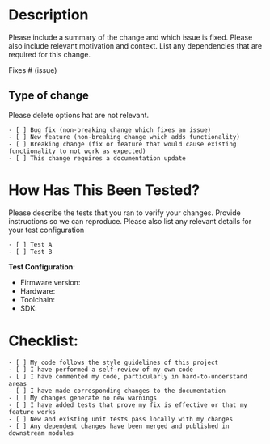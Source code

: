 # Description

Please include a summary of the change and which issue is fixed. Please also include relevant motivation and context. List any dependencies that are required for this change.

Fixes # (issue)

## Type of change

Please delete options hat are not relevant.

    - [ ] Bug fix (non-breaking change which fixes an issue)
    - [ ] New feature (non-breaking change which adds functionality)
    - [ ] Breaking change (fix or feature that would cause existing functionality to not work as expected)
    - [ ] This change requires a documentation update

# How Has This Been Tested?

Please describe the tests that you ran to verify your changes. Provide instructions so we can reproduce. Please also list any relevant details for your test configuration

    - [ ] Test A
    - [ ] Test B

**Test Configuration**:

-   Firmware version:
-   Hardware:
-   Toolchain:
-   SDK:

# Checklist:

    - [ ] My code follows the style guidelines of this project
    - [ ] I have performed a self-review of my own code
    - [ ] I have commented my code, particularly in hard-to-understand areas
    - [ ] I have made corresponding changes to the documentation
    - [ ] My changes generate no new warnings
    - [ ] I have added tests that prove my fix is effective or that my feature works
    - [ ] New and existing unit tests pass locally with my changes
    - [ ] Any dependent changes have been merged and published in downstream modules
